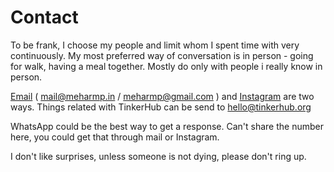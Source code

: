 # Contact

To be frank, I choose my people and limit whom I spent time with very continuously. My most preferred way of conversation is in person - going for walk, having a meal together. Mostly do only with people i really know in person.

[Email](mailto:meharmp@gmail.com) \( mail@meharmp.in / meharmp@gmail.com \) and [Instagram](http://instagram.com/meharmp) are two ways. Things related with TinkerHub can be send to hello@tinkerhub.org

WhatsApp could be the best way to get a response. Can't share the number here, you could get that through mail or Instagram.

I don't like surprises, unless someone is not dying, please don't ring up.


